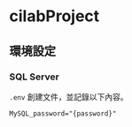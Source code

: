 # cilabProject

## 環境設定

### SQL Server

`.env` 創建文件，並記錄以下內容。

```plaintext
MySQL_password="{password}"
```
